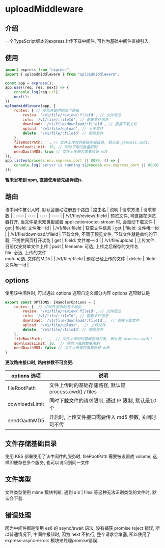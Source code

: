 # uploadMiddleware

## 介绍
一个TypeScript版本的express上传下载中间件, 可作为基础中间件直接引入


## 使用
```javascript
import express from "express";
import { uploadmiddleware } from "uploadmiddleware";

const app = express();
app.use((req, res, next) => {
    console.log(req.url);
    next();
})
uploadmiddleware(app, {
    routes: { // 中间件提供的五个路由
        review: '/v1/file/review/:fileId', // 文件预览
        info: '/v1/file/:fileId', // 查看文件信息
        download: '/v1/file/download/:fileId', // 直接下载文件
        upload: '/v1/file/upload', // 上传文件
        delete: '/v1/file/:fileId' // 删除文件
    },
    fileRootPath: '', // 文件上传时的基础存储目录, 默认是 process.cwd()
    downloadsLimit: 10, // 同时下载的数量限制
    needOauthMD5: true // 文件上传是否需要验证 md5
});
app.listen(process.env.express_port || 8080, () => {
    console.log(`server is running ${process.env.express_port || 8080}`);
});
```

**暂未发布到 npm, 直接使用请先编译成js.**

## 路由
该中间件被引入时, 默认会自动注册五个路由
|  路由名   | 说明  |  请求方法 | 请求参数  |
|  ----  | ----  | ----  | ----  |
| /v1/file/review/:fileId  | 预览文件, 可直接在浏览器打开, 当文件是未知类型或者 application/octet-stream 时, 会自动下载文件 | get | fileId: 文件唯一id |
| /v1/file/:fileId  | 获取文件信息 | get | fileId: 文件唯一id |
| /v1/file/download/:fileId  | 下载文件, 不同于预览文件, 下载文件就是单纯的下载, 不提供网页打开功能 | get | fileId: 文件唯一id |
| /v1/file/upload  | 上传文件, 目前仅支持单文件上传 | post | filename: 可选, 上传之后保存的文件名<br>file: 必选, 上传的文件<br>md5: 可选, 文件的MD5 |
| /v1/file/:fileId  | 删除已经上传的文件 | delete | fileId: 文件唯一id |



## options
使用该中间件时, 可以通过 options 选项自定义部分内容
options 选项默认是
```javascript
export const OPTIONS: IHandlerOptions = {
    routes: {  // 中间件提供的五个路由
        review: '/v1/file/review/:fileId', // 文件预览
        info: '/v1/file/:fileId', // 查看文件信息
        download: '/v1/file/download/:fileId',  // 直接下载文件
        upload: '/v1/file/upload',  // 上传文件
        delete: '/v1/file/:fileId' // 删除文件
    },
    fileRootPath: '',  // 文件上传时的基础存储目录, 默认是 process.cwd()
    downloadsLimit: 10,  // 同时下载的数量限制
    needOauthMD5: false // 文件上传是否需要验证 md5
}
```
**更改路由接口时, 路由参数不可变更.**

|  options 选项   | 说明  |
|  ----  | ----  |
|  fileRootPath   | 文件上传时的基础存储路径, 默认是 process.cwd() / files  |
|  downloadsLimit   |  同时下载文件的请求限制, 通过 IP 限制, 默认是10个 |
|  needOauthMD5   | 开启时, 上传文件接口需要传入 md5 参数, 关闭时可不传  |



## 文件存储基础目录
使用 K8S 部署使用了该中间件的服务时, fileRootPath 需要被设置成 volume, 这样即便存在多个服务, 也可以访问到同一文件



## 文件类型
文件类型使用 mime 模块判断, 遇到 a.b | filea 等这种无法识别类型的文件时, 默认会下载.



## 错误处理
因为中间件都是使用 es6 的 async/await 语法, 没有捕获 promise reject 错误, 所以普通情况下, 中间件报错时, 因为 next 不执行, 整个请求会堵塞, 所以使用了 express-async-errors 模块来处理promise错误.
